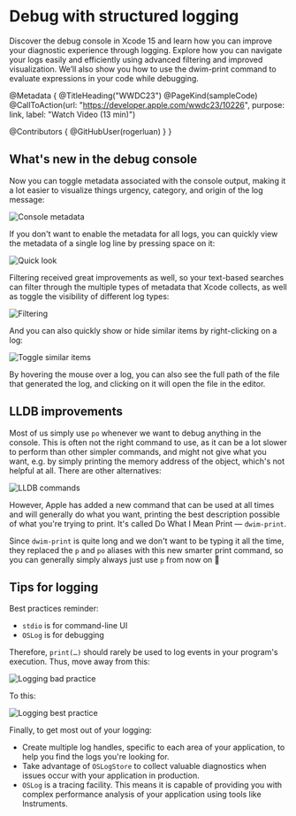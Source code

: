 # Debug with structured logging

Discover the debug console in Xcode 15 and learn how you can improve your diagnostic experience through logging. Explore how you can navigate your logs easily and efficiently using advanced filtering and improved visualization. We’ll also show you how to use the dwim-print command to evaluate expressions in your code while debugging.

@Metadata {
   @TitleHeading("WWDC23")
   @PageKind(sampleCode)
   @CallToAction(url: "https://developer.apple.com/wwdc23/10226", purpose: link, label: "Watch Video (13 min)")

   @Contributors {
      @GitHubUser(rogerluan)
   }
}



## What's new in the debug console

Now you can toggle metadata associated with the console output, making it a lot easier to visualize things urgency, category, and origin of the log message:

![Console metadata][console-metadata]

If you don't want to enable the metadata for all logs, you can quickly view the metadata of a single log line by pressing space on it:

![Quick look][quick-look]

Filtering received great improvements as well, so your text-based searches can filter through the multiple types of metadata that Xcode collects, as well as toggle the visibility of different log types:

![Filtering][filtering]

And you can also quickly show or hide similar items by right-clicking on a log:

![Toggle similar items][toggle-similar-items]

By hovering the mouse over a log, you can also see the full path of the file that generated the log, and clicking on it will open the file in the editor.

## LLDB improvements

Most of us simply use `po` whenever we want to debug anything in the console. This is often not the right command to use, as it can be a lot slower to perform than other simpler commands, and might not give what you want, e.g. by simply printing the memory address of the object, which's not helpful at all. There are other alternatives:

![LLDB commands][lldb-commands]

However, Apple has added a new command that can be used at all times and will generally do what you want, printing the best description possible of what you're trying to print. It's called Do What I Mean Print — `dwim-print`.

Since `dwim-print` is quite long and we don't want to be typing it all the time, they replaced the `p` and `po` aliases with this new smarter print command, so you can generally simply always just use `p` from now on 🎉

## Tips for logging

Best practices reminder:

- `stdio` is for command-line UI
- `OSLog` is for debugging

Therefore, `print(…)` should rarely be used to log events in your program's execution. Thus, move away from this:

![Logging bad practice][logging-bad-practice]

To this:

![Logging best practice][logging-best-practice]

Finally, to get most out of your logging:

- Create multiple log handles, specific to each area of your application, to help you find the logs you're looking for.
- Take advantage of `OSLogStore` to collect valuable diagnostics when issues occur with your application in production.
- `OSLog` is a tracing facility. This means it is capable of providing you with complex performance analysis of your application using tools like Instruments.

[console-metadata]: WWDC23-10226-console-metadata
[quick-look]: WWDC23-10226-quick-look
[filtering]: WWDC23-10226-filtering
[toggle-similar-items]: WWDC23-10226-toggle-similar-items
[lldb-commands]: WWDC23-10226-lldb-commands
[logging-bad-practice]: WWDC23-10226-logging-bad-practice
[logging-best-practice]: WWDC23-10226-logging-best-practice
